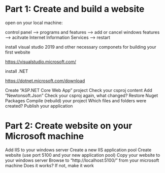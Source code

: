 # <h1>Part 1: Create and build a website</h1>
open on your local machine:

control panel --> programs and features --> add or cancel windows features --> acitvate Internet Information Services --> restart

install visual studio 2019 and other necessary componets for building your first website

https://visualstudio.microsoft.com/

install .NET

https://dotnet.microsoft.com/download

Create “ASP.NET Core Web App” project
Check your csproj content
Add “Newtonsoft.Json”
Check your csproj again, what changed?
Restore Nuget Packages
Compile (rebuild) your project
Which files and folders were created?
Publish your application

# Part 2: Create website on your Microsoft machine

Add IIS to your windows server
Create a new IIS application pool
Create website (use port 5100 and your new application pool)
Copy your website to your windows server
Browse to “http://localhost:5100/” from your microsoft machine
Does it works? If not, make it work

